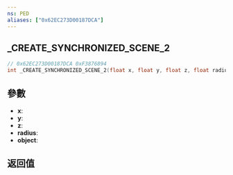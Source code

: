 ```yaml
---
ns: PED
aliases: ["0x62EC273D00187DCA"]
---
```

## _CREATE_SYNCHRONIZED_SCENE_2

```c
// 0x62EC273D00187DCA 0xF3876894
int _CREATE_SYNCHRONIZED_SCENE_2(float x, float y, float z, float radius, Hash object);
```


## 參數
* **x**: 
* **y**: 
* **z**: 
* **radius**: 
* **object**: 

## 返回值
